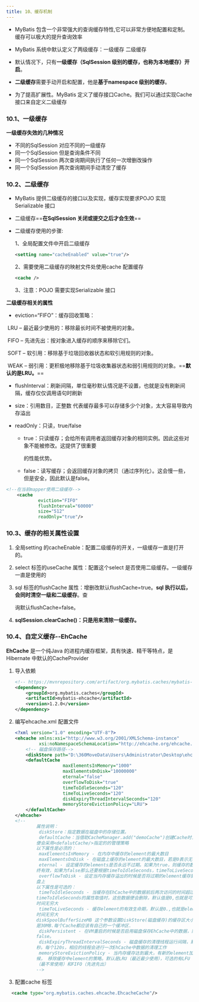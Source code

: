 ```yaml
---
title: 10、缓存机制
---
```

- MyBatis 包含一个非常强大的查询缓存特性,它可以非常方便地配置和定制。缓存可以极大的提升查询效率

- MyBatis 系统中默认定义了两级缓存：一级缓存   二级缓存

- 默认情况下，只有**一级缓存（SqlSession 级别的缓存，也称为本地缓存）开启**。

- **二级缓存**需要手动开启和配置，他是**基于namespace 级别的缓存**。

- 为了提高扩展性。MyBatis 定义了缓存接口Cache。我们可以通过实现Cache 接口来自定义二级缓存

### 10.1、一级缓存

**一级缓存失效的几种情况**

- 不同的SqlSession 对应不同的一级缓存
- 同一个SqlSession 但是查询条件不同
- 同一个SqlSession 两次查询期间执行了任何一次增删改操作
- 同一个SqlSession 两次查询期间手动清空了缓存

### 10.2、二级缓存

- MyBatis 提供二级缓存的接口以及实现，缓存实现要求POJO 实现Serializable 接口

- 二级缓存==**在SqlSession 关闭或提交之后才会生效**==

- 二级缓存使用的步骤:

  1、全局配置文件中开启二级缓存

  ```xml
  <setting name="cacheEnabled" value="true"/>
  ```

  2、需要使用二级缓存的映射文件处使用cache 配置缓存

  ```xml
  <cache />
  ```

  3、注意：POJO 需要实现Serializable 接口

**二级缓存相关的属性**

-  eviction=“FIFO”：缓存回收策略：


​		LRU – 最近最少使用的：移除最长时间不被使用的对象。

​		FIFO – 先进先出：按对象进入缓存的顺序来移除它们。

​		SOFT – 软引用：移除基于垃圾回收器状态和软引用规则的对象。

​		WEAK – 弱引用：更积极地移除基于垃圾收集器状态和弱引用规则的对象。==**默认的是LRU。**==

- flushInterval：刷新间隔，单位毫秒默认情况是不设置，也就是没有刷新间隔，缓存仅仅调用语句时刷新


- size：引用数目，正整数  代表缓存最多可以存储多少个对象，太大容易导致内存溢出

- readOnly：只读，true/false

    - true：只读缓存；会给所有调用者返回缓存对象的相同实例。因此这些对象不能被修改。这提供了很重要

      的性能优势。

    - false：读写缓存；会返回缓存对象的拷贝（通过序列化）。这会慢一些，但是安全，因此默认是false。

```xml
<!--在当前mapper使用二级缓存-->
    <cache
            eviction="FIFO"
            flushInterval="60000"
            size="512"
            readOnly="true"/>
```

### 10.3、缓存的相关属性设置

1. 全局setting 的cacheEnable：配置二级缓存的开关，一级缓存一直是打开的。

2. select 标签的useCache 属性：配置这个select 是否使用二级缓存。一级缓存一直是使用的

3. sql 标签的flushCache 属性：增删改默认flushCache=true。**sql 执行以后，会同时清空一级和二级缓存**。查

   询默认flushCache=false。

4. **sqlSession.clearCache()：只是用来清除一级缓存。**

### 10.4、自定义缓存--EhCache

**EhCache** 是一个纯Java 的进程内缓存框架，具有快速、精干等特点，是Hibernate 中默认的CacheProvider

1. 导入依赖

   ```xml
   <!-- https://mvnrepository.com/artifact/org.mybatis.caches/mybatis-ehcache -->
   <dependency>
       <groupId>org.mybatis.caches</groupId>
       <artifactId>mybatis-ehcache</artifactId>
       <version>1.2.0</version>
   </dependency>
   ```

2. 编写ehcache.xml 配置文件

   ```xml
   <?xml version="1.0" encoding="UTF-8"?>
   <ehcache xmlns:xsi="http://www.w3.org/2001/XMLSchema-instance"
            xsi:noNamespaceSchemaLocation="http://ehcache.org/ehcache.xsd">
       <!-- 磁盘保存路径-->
       <diskStore path="D:\360MoveData\Users\Administrator\Desktop\ehcache" />
       <defaultCache
                     maxElementsInMemory="1000"
                     maxElementsOnDisk="10000000"
                     eternal="false"
                     overflowToDisk="true"
                     timeToIdleSeconds="120"
                     timeToLiveSeconds="120"
                     diskExpiryThreadIntervalSeconds="120"
                     memoryStoreEvictionPolicy="LRU">
       </defaultCache>
   </ehcache>
   <!--
           属性说明：
            diskStore：指定数据在磁盘中的存储位置。
            defaultCache：当借助CacheManager.add("demoCache")创建Cache时，EhCache
           便会采用<defalutCache/>指定的的管理策略
           以下属性是必须的：
            maxElementsInMemory - 在内存中缓存的element的最大数目
            maxElementsOnDisk - 在磁盘上缓存的element的最大数目，若是0表示无穷大
            eternal - 设定缓存的elements是否永远不过期。如果为true，则缓存的数据始
           终有效，如果为false那么还要根据timeToIdleSeconds，timeToLiveSeconds判断
            overflowToDisk - 设定当内存缓存溢出的时候是否将过期的element缓存到磁
           盘上
           以下属性是可选的：
            timeToIdleSeconds - 当缓存在EhCache中的数据前后两次访问的时间超过
           timeToIdleSeconds的属性取值时，这些数据便会删除，默认值是0,也就是可闲置
           时间无穷大
            timeToLiveSeconds - 缓存element的有效生命期，默认是0.,也就是element存活
           时间无穷大
           diskSpoolBufferSizeMB 这个参数设置DiskStore(磁盘缓存)的缓存区大小.默认
           是30MB.每个Cache都应该有自己的一个缓冲区.
            diskPersistent - 在VM重启的时候是否启用磁盘保存EhCache中的数据，默认是
           false。
            diskExpiryThreadIntervalSeconds - 磁盘缓存的清理线程运行间隔，默认是120
           秒。每个120s，相应的线程会进行一次EhCache中数据的清理工作
            memoryStoreEvictionPolicy - 当内存缓存达到最大，有新的element加入的时
           候， 移除缓存中element的策略。默认是LRU（最近最少使用），可选的有LFU
           （最不常使用）和FIFO（先进先出）
           -->
   ```

3. 配置cache 标签

```xml
  <cache type="org.mybatis.caches.ehcache.EhcacheCache"/>
```

